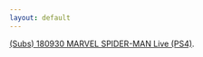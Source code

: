 ```yaml
---
layout: default
---
```


[(Subs) 180930 MARVEL SPIDER-MAN Live (PS4)](./180930SakuraSpiderman.html).
